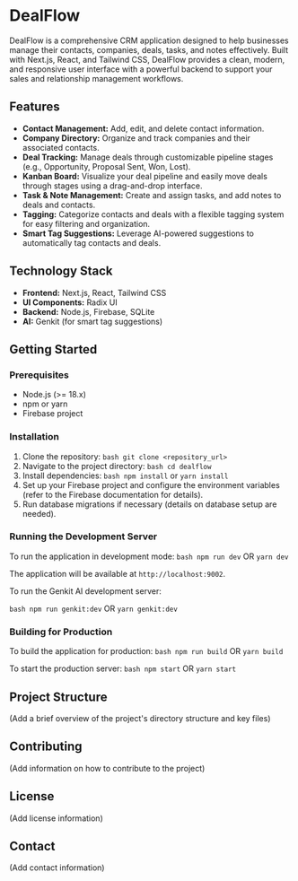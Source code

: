 # DealFlow

DealFlow is a comprehensive CRM application designed to help businesses manage their contacts, companies, deals, tasks, and notes effectively. Built with Next.js, React, and Tailwind CSS, DealFlow provides a clean, modern, and responsive user interface with a powerful backend to support your sales and relationship management workflows.

## Features

- **Contact Management:** Add, edit, and delete contact information.
- **Company Directory:** Organize and track companies and their associated contacts.
- **Deal Tracking:** Manage deals through customizable pipeline stages (e.g., Opportunity, Proposal Sent, Won, Lost).
- **Kanban Board:** Visualize your deal pipeline and easily move deals through stages using a drag-and-drop interface.
- **Task & Note Management:** Create and assign tasks, and add notes to deals and contacts.
- **Tagging:** Categorize contacts and deals with a flexible tagging system for easy filtering and organization.
- **Smart Tag Suggestions:** Leverage AI-powered suggestions to automatically tag contacts and deals.

## Technology Stack

- **Frontend:** Next.js, React, Tailwind CSS
- **UI Components:** Radix UI
- **Backend:** Node.js, Firebase, SQLite
- **AI:** Genkit (for smart tag suggestions)

## Getting Started

### Prerequisites

- Node.js (>= 18.x)
- npm or yarn
- Firebase project

### Installation

1.  Clone the repository:
    `bash git clone <repository_url>`
2.  Navigate to the project directory:
    `bash cd dealflow`
3.  Install dependencies:
    `bash npm install` or `yarn install`
4.  Set up your Firebase project and configure the environment variables (refer to the Firebase documentation for details).
5.  Run database migrations if necessary (details on database setup are needed).

### Running the Development Server

To run the application in development mode:
`bash npm run dev`
OR
`yarn dev`

The application will be available at `http://localhost:9002`.

To run the Genkit AI development server:

`bash npm run genkit:dev`
OR
`yarn genkit:dev`

### Building for Production

To build the application for production:
`bash npm run build`
OR
`yarn build`

To start the production server:
`bash npm start`
OR
`yarn start`

## Project Structure

(Add a brief overview of the project's directory structure and key files)

## Contributing

(Add information on how to contribute to the project)

## License

(Add license information)

## Contact

(Add contact information)
